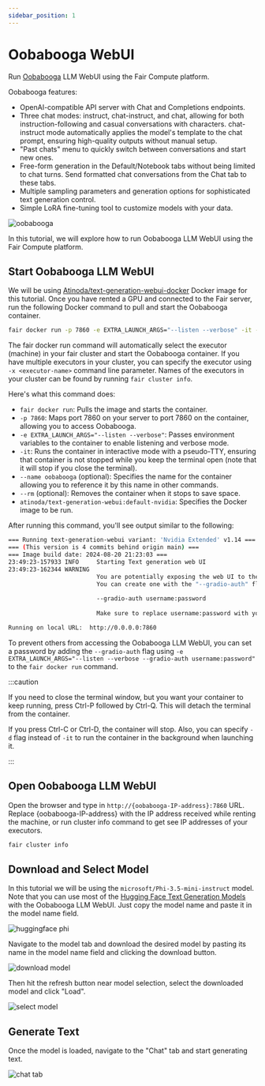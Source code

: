 ```yaml
---
sidebar_position: 1
---
```


# Oobabooga WebUI

Run [Oobabooga](https://github.com/oobabooga/text-generation-webui) LLM WebUI using the Fair Compute platform.

Oobabooga features:
- OpenAI-compatible API server with Chat and Completions endpoints.
- Three chat modes: instruct, chat-instruct, and chat, allowing for both instruction-following and casual conversations with characters.
chat-instruct mode automatically applies the model's template to the chat prompt, ensuring high-quality outputs without manual setup.
- "Past chats" menu to quickly switch between conversations and start new ones.
- Free-form generation in the Default/Notebook tabs without being limited to chat turns. Send formatted chat conversations from the Chat tab to these tabs.
- Multiple sampling parameters and generation options for sophisticated text generation control.
- Simple LoRA fine-tuning tool to customize models with your data.

![oobabooga](/img/oobabooga.webp)

In this tutorial, we will explore how to run Oobabooga LLM WebUI using the Fair Compute platform.

## Start Oobabooga LLM WebUI

We will be using [Atinoda/text-generation-webui-docker](https://github.com/Atinoda/text-generation-webui-docker) Docker image
for this tutorial. Once you have rented a GPU and connected to the Fair server, run the
following Docker command to pull and start the Oobabooga container.

```bash
fair docker run -p 7860 -e EXTRA_LAUNCH_ARGS="--listen --verbose" -it --name oobabooga atinoda/text-generation-webui:default-nvidia
```

The fair docker run command will automatically select the executor (machine)
in your fair cluster and start the Oobabooga container. If you have multiple executors
in your cluster, you can specify the executor using `-x <executor-name>`
command line parameter. Names of the executors in your cluster
can be found by running `fair cluster info`.

Here's what this command does:
- `fair docker run`: Pulls the image and starts the container.
- `-p 7860`: Maps port 7860 on your server to port 7860 on the container, allowing you to access Oobabooga.
- `-e EXTRA_LAUNCH_ARGS="--listen --verbose"`: Passes environment variables to the container to enable
listening and verbose mode.
- `-it`: Runs the container in interactive mode with a pseudo-TTY, ensuring that container is not
  stopped while you keep the terminal open (note that it will stop if you close the terminal).
- `--name oobabooga` (optional): Specifies the name for the container
allowing you to reference it by this name in other commands.
- `--rm` (optional): Removes the container when it stops to save space.
- `atinoda/text-generation-webui:default-nvidia`: Specifies the Docker image to be run.

After running this command, you'll see output similar to the following:

```bash
=== Running text-generation-webui variant: 'Nvidia Extended' v1.14 ===
=== (This version is 4 commits behind origin main) ===
=== Image build date: 2024-08-20 21:23:03 ===
23:49:23-157933 INFO     Starting Text generation web UI                                                                                                                                                    
23:49:23-162344 WARNING                                                                                                                                                                                     
                         You are potentially exposing the web UI to the entire internet without any access password.                                                                                        
                         You can create one with the "--gradio-auth" flag like this:                                                                                                                        
                                                                                                                                                                                                            
                         --gradio-auth username:password                                                                                                                                                    
                                                                                                                                                                                                            
                         Make sure to replace username:password with your own.                                                                                                                              

Running on local URL:  http://0.0.0.0:7860
```

To prevent others from accessing the Oobabooga LLM WebUI, you can set a password by adding the `--gradio-auth` flag
using `-e EXTRA_LAUNCH_ARGS="--listen --verbose --gradio-auth username:password"` to the `fair docker run` command.

:::caution

If you need to close the terminal window, but you want your container to keep running,
press Ctrl-P followed by Ctrl-Q. This will detach the terminal from the container.

If you press Ctrl-C or Ctrl-D, the container will stop. Also, you can specify `-d` flag
instead of `-it` to run the container in the background when launching it.

:::

## Open Oobabooga LLM WebUI

Open the browser and type in `http://{oobabooga-IP-address}:7860` URL. Replace {oobabooga-IP-address} with the IP address
received while renting the machine, or run cluster info command to get see IP addresses of your executors.

```bash
fair cluster info
```

## Download and Select Model

In this tutorial we will be using the `microsoft/Phi-3.5-mini-instruct` model. Note that you can use most of the
[Hugging Face Text Generation Models](https://huggingface.co/models?pipeline_tag=text-generation&sort=trending)
with the Oobabooga LLM WebUI. Just copy the model name and paste it in the model name field.

![huggingface phi](/img/huggingface-phi.png)

Navigate to the model tab and download the desired model by pasting its name in the model name field and clicking
the download button.

![download model](/img/oobabooga-download-model.png)

Then hit the refresh button near model selection, select the downloaded model and click "Load".

![select model](/img/oobabooga-select-model.png)

## Generate Text

Once the model is loaded, navigate to the "Chat" tab and start generating text.

![chat tab](/img/oobabooga-chat.png)
